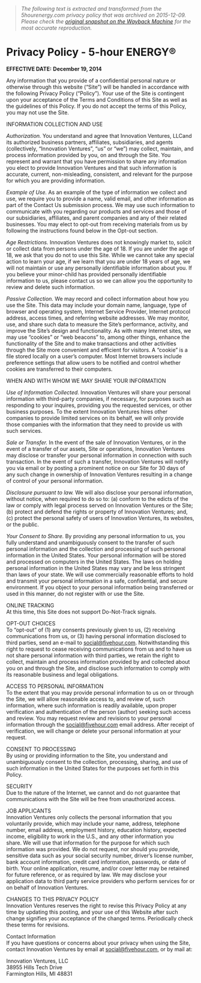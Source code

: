 > *The following text is extracted and transformed from the 5hourenergy.com privacy policy that was archived on 2015-12-09. Please check the [original snapshot on the Wayback Machine](https://web.archive.org/web/20151209173332id_/http%3A//5hourenergy.com/privacy-policy) for the most accurate reproduction.*

# Privacy Policy - 5-hour ENERGY®

**EFFECTIVE DATE:** **December 19, 2014**

Any information that you provide of a confidential personal nature or otherwise through this website (“Site”) will be handled in accordance with the following Privacy Policy (“Policy”). Your use of the Site is contingent upon your acceptance of the Terms and Conditions of this Site as well as the guidelines of this Policy. If you do not accept the terms of this Policy, you may not use the Site. 

INFORMATION COLLECTION AND USE 

_Authorization._ You understand and agree that Innovation Ventures, LLCand its authorized business partners, affiliates, subsidiaries, and agents (collectively, “Innovation Ventures”, “us” or “we”) may collect, maintain, and process information provided by you, on and through the Site. You represent and warrant that you have permission to share any information you elect to provide Innovation Ventures and that such information is accurate, current, non-misleading, consistent, and relevant for the purpose for which you are providing information.

_Example of Use._ As an example of the type of information we collect and use, we require you to provide a name, valid email, and other information as part of the Contact Us submission process. We may use such information to communicate with you regarding our products and services and those of our subsidiaries, affiliates, and parent companies and any of their related businesses. You may elect to opt-out from receiving materials from us by following the instructions found below in the Opt-out section.

_Age Restrictions._ Innovation Ventures does not knowingly market to, solicit or collect data from persons under the age of 18. If you are under the age of 18, we ask that you do not to use this Site. While we cannot take any special action to learn your age, if we learn that you are under 18 years of age, we will not maintain or use any personally identifiable information about you. If you believe your minor-child has provided personally identifiable information to us, please contact us so we can allow you the opportunity to review and delete such information.

_Passive Collection._ We may record and collect information about how you use the Site. This data may include your domain name, language, type of browser and operating system, Internet Service Provider, Internet protocol address, access times, and referring website addresses. We may monitor, use, and share such data to measure the Site’s performance, activity, and improve the Site’s design and functionality. As with many Internet sites, we may use “cookies” or “web beacons” to, among other things, enhance the functionality of the Site and to make transactions and other activities through the Site more convenient and efficient for visitors. A “cookie” is a file stored locally on a user’s computer. Most Internet browsers include preference settings that allow users to be notified and control whether cookies are transferred to their computers.

WHEN AND WITH WHOM WE MAY SHARE YOUR INFORMATION

_Use of Information Collected._ Innovation Ventures will share your personal information with third-party companies, if necessary, for purposes such as responding to your inquires, providing you the requested services, or other business purposes. To the extent Innovation Ventures hires other companies to provide limited services on its behalf, we will only provide those companies with the information that they need to provide us with such services.

_Sale or Transfer._ In the event of the sale of Innovation Ventures, or in the event of a transfer of our assets, Site or operations, Innovation Ventures may disclose or transfer your personal information in connection with such transaction. In the event of such a transfer, Innovation Ventures will notify you via email or by posting a prominent notice on our Site for 30 days of any such change in ownership of Innovation Ventures resulting in a change of control of your personal information.

_Disclosure pursuant to law._ We will also disclose your personal information, without notice, when required to do so to: (a) conform to the edicts of the law or comply with legal process served on Innovation Ventures or the Site; (b) protect and defend the rights or property of Innovation Ventures; and, (c) protect the personal safety of users of Innovation Ventures, its websites, or the public.

_Your Consent to Share._ By providing any personal information to us, you fully understand and unambiguously consent to the transfer of such personal information and the collection and processing of such personal information in the United States. Your personal information will be stored and processed on computers in the United States. The laws on holding personal information in the United States may vary and be less stringent than laws of your state. We will use commercially reasonable efforts to hold and transmit your personal information in a safe, confidential, and secure environment. If you object to your personal information being transferred or used in this manner, do not register with or use the Site.

ONLINE TRACKING  
At this time, this Site does not support Do-Not-Track signals.

OPT-OUT CHOICES  
To “opt-out” of (1) any consents previously given to us, (2) receiving communications from us, or (3) having personal information disclosed to third parties, send an e-mail to social@fivehour.com. Notwithstanding this right to request to cease receiving communications from us and to have us not share personal information with third parties, we retain the right to collect, maintain and process information provided by and collected about you on and through the Site, and disclose such information to comply with its reasonable business and legal obligations.

ACCESS TO PERSONAL INFORMATION  
To the extent that you may provide personal information to us on or through the Site, we will allow reasonable access to, and review of, such information, where such information is readily available, upon proper verification and authentication of the person (author) seeking such access and review. You may request review and revisions to your personal information through the social@fivehour.com email address. After receipt of verification, we will change or delete your personal information at your request.

CONSENT TO PROCESSING  
By using or providing information to the Site, you understand and unambiguously consent to the collection, processing, sharing, and use of such information in the United States for the purposes set forth in this Policy.

SECURITY  
Due to the nature of the Internet, we cannot and do not guarantee that communications with the Site will be free from unauthorized access.

JOB APPLICANTS  
Innovation Ventures only collects the personal information that you voluntarily provide, which may include your name, address, telephone number, email address, employment history, education history, expected income, eligibility to work in the U.S., and any other information you share. We will use that information for the purpose for which such information was provided. We do not request, nor should you provide, sensitive data such as your social security number, driver’s license number, bank account information, credit card information, passwords, or date of birth. Your online application, resume, and/or cover letter may be retained for future reference, or as required by law. We may disclose your application data to third party service providers who perform services for or on behalf of Innovation Ventures.

CHANGES TO THIS PRIVACY POLICY  
Innovation Ventures reserves the right to revise this Privacy Policy at any time by updating this posting, and your use of this Website after such change signifies your acceptance of the changed terms. Periodically check these terms for revisions.

Contact Information  
If you have questions or concerns about your privacy when using the Site, contact Innovation Ventures by email at [social@fivehour.com](mailto:social@fivehour.com), or by mail at:

Innovation Ventures, LLC  
38955 Hills Tech Drive  
Farmington Hills, MI 48831
